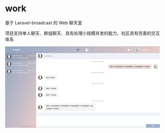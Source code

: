 # work

基于 Laravel-broadcast 的 Web 聊天室

项目支持单人聊天、群组聊天、具有处理小规模并发的能力，社区具有完善的交互体系

![QQ20170926-111733-HD.gif](https://github.com/yuanhy000/work/blob/master/images/%E5%B1%8F%E5%B9%95%E5%BF%AB%E7%85%A7%202020-03-19%20%E4%B8%8B%E5%8D%883.04.26.png?imageMogr2/auto-orient/strip)
